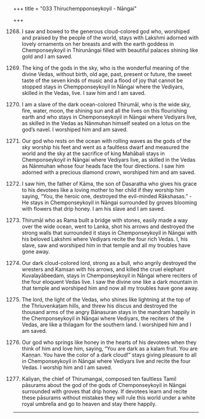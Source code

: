 +++
title = "033 Thiruchempponseykoyil - Nāngai"

+++

1268. I saw and bowed to the generous cloud-colored god
      who, worshiped and praised by the people of the world,
      stays with Lakshmi adorned with lovely ornaments on her breasts
      and with the earth goddess in Chemponseykoyil in Thirunāngai
      filled with beautiful palaces shining like gold and I am saved.

1269. The king of the gods in the sky,
      who is the wonderful meaning of the divine Vedas,
      without birth, old age, past, present or future,
      the sweet taste of the seven kinds of music
      and a flood of joy that cannot be stopped
      stays in Chempponseykoyil in Nāngai
      where the Vediyars, skilled in the Vedas, live. I saw him and I am saved.

1270. I am a slave of the dark ocean-colored Thirumāl,
      who is the wide sky, fire, water, moon,
      the shining sun and all the lives on this flourishing earth
      and who stays in Chemponseykoyil in Nāngai
      where Vediyars live, as skilled in the Vedas
      as Nānmuhan himself seated on a lotus on the god’s navel.
      l worshiped him and am saved.

1271. Our god who rests on the ocean with rolling waves
      as the gods of the sky worship his feet
      and went as a faultless dwarf and measured the world and the sky
      at the sacrifice of king Mahābali stays in Chemponseykoyil in Nāngai
      where Vediyars live, as skilled in the Vedas as Nānmuhan
      whose four heads face the four directions.
      I saw him adorned with a precious diamond crown, worshiped him and am saved.

1272. I saw him, the father of Kāma, the son of Dasaratha
      who gives his grace to his devotees like a loving mother to her child
      if they worship him saying,
      “You, the heroic one, destroyed the evil-minded Rākshasas.” -
      He stays in Chemponseykoyil in Nāngai
      surrounded by groves blooming with flowers that drip honey.
      I am his slave and I am saved.

1273. Thirumāl who as Rama built a bridge with stones,
      easily made a way over the wide ocean, went to Lanka, shot his arrows
      and destroyed the strong walls that surrounded it
      stays in Chemponseykoyil in Nāngai with his beloved Lakshmi
      where Vediyars recite the four rich Vedas.
      I, his slave, saw and worshiped him in that temple
      and all my troubles have gone away.

1274. Our dark cloud-colored lord, strong as a bull,
      who angrily destroyed the wresters and Kamsan with his arrows,
      and killed the cruel elephant Kuvalayābeedam,
      stays in Chemponseykoyil in Nāngai
      where reciters of the four eloquent Vedas live.
      I saw the divine one like a dark mountain
      in that temple and worshiped him
      and now all my troubles have gone away.

1275. The lord, the light of the Vedas,
      who shines like lightning at the top of the Thriuvenkaṭam hills,
      and threw his discus and destroyed the thousand arms of the angry Bānasuran
      stays in the mandram happily in the Chemponseykoyil in Nāngai
      where Vediyars, the reciters of the Vedas, are like a thilagam for the southern land.
      I worshiped him and I am saved.

1276. Our god who springs like honey in the hearts
      of his devotees when they think of him and love him, saying,
      “You are dark as a kalam fruit. You are Kaṇṇan.
      You have the color of a dark cloud!”
      stays giving pleasure to all in Chemponseykoyil in Nāngai
      where Vediyars live and recite the four Vedas.
      I worship him and I am saved.

1277. Kaliyan, the chief of Thirumangai,
      composed ten faultless Tamil pāsurams
      about the god of the gods of Chemponseykoyil in Nāngai
      surrounded with groves that drip honey.
      If devotees learn and recite these pāsurams without mistakes
      they will rule this world under a white royal umbrella
      and go to heaven and stay there happily.
-----------

